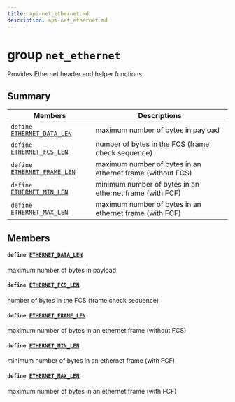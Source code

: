 ```yaml
---
title: api-net_ethernet.md
description: api-net_ethernet.md
---
```

# group `net_ethernet` 

Provides Ethernet header and helper functions.

## Summary

 Members                        | Descriptions                                
--------------------------------|---------------------------------------------
`define `[`ETHERNET_DATA_LEN`](#group__net__ethernet_1ga19278556d55abcebde44b6fdad5e6ee5)            | maximum number of bytes in payload
`define `[`ETHERNET_FCS_LEN`](#group__net__ethernet_1gab359f9261e037b8baca7a9d5b337f7c8)            | number of bytes in the FCS (frame check sequence)
`define `[`ETHERNET_FRAME_LEN`](#group__net__ethernet_1ga0e6d56db28c49e480b5c5eee87ebf59a)            | maximum number of bytes in an ethernet frame (without FCS)
`define `[`ETHERNET_MIN_LEN`](#group__net__ethernet_1ga0da92336a2472afac1ff191c3bff65fd)            | minimum number of bytes in an ethernet frame (with FCF)
`define `[`ETHERNET_MAX_LEN`](#group__net__ethernet_1ga1bdc796fae119b0832a7d7357b292514)            | maximum number of bytes in an ethernet frame (with FCF)

## Members

#### `define `[`ETHERNET_DATA_LEN`](#group__net__ethernet_1ga19278556d55abcebde44b6fdad5e6ee5) 

maximum number of bytes in payload

#### `define `[`ETHERNET_FCS_LEN`](#group__net__ethernet_1gab359f9261e037b8baca7a9d5b337f7c8) 

number of bytes in the FCS (frame check sequence)

#### `define `[`ETHERNET_FRAME_LEN`](#group__net__ethernet_1ga0e6d56db28c49e480b5c5eee87ebf59a) 

maximum number of bytes in an ethernet frame (without FCS)

#### `define `[`ETHERNET_MIN_LEN`](#group__net__ethernet_1ga0da92336a2472afac1ff191c3bff65fd) 

minimum number of bytes in an ethernet frame (with FCF)

#### `define `[`ETHERNET_MAX_LEN`](#group__net__ethernet_1ga1bdc796fae119b0832a7d7357b292514) 

maximum number of bytes in an ethernet frame (with FCF)

